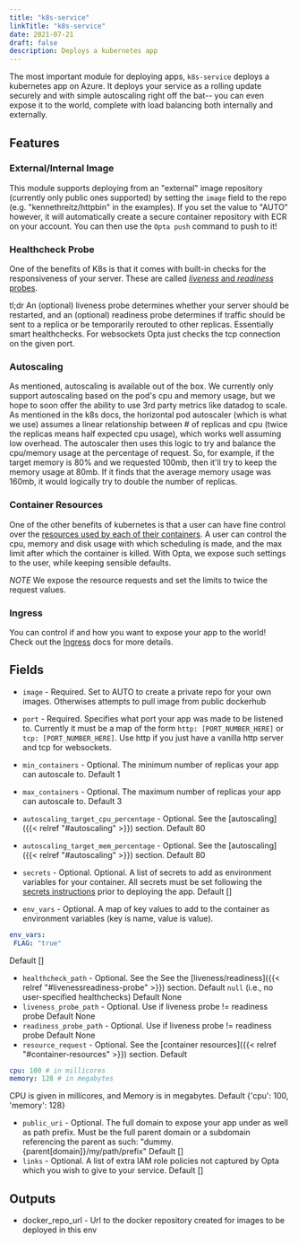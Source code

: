 ```yaml
---
title: "k8s-service"
linkTitle: "k8s-service"
date: 2021-07-21
draft: false
description: Deploys a kubernetes app
---
```


The most important module for deploying apps, `k8s-service` deploys a kubernetes app on Azure.
It deploys your service as a rolling update securely and with simple autoscaling right off the bat-- you
can even expose it to the world, complete with load balancing both internally and externally.

## Features

### External/Internal Image

This module supports deploying from an "external" image repository (currently only public ones supported)
by setting the `image` field to the repo (e.g. "kennethreitz/httpbin" in the examples). If you set the value to "AUTO" however,
it will automatically create a secure container repository with ECR on your account. You can then use the `Opta push`
command to push to it!

### Healthcheck Probe

One of the benefits of K8s is that it comes with built-in checks for the responsiveness of your server. These are called
[_liveness_ and _readiness_ probes](https://kubernetes.io/docs/tasks/configure-pod-container/configure-liveness-readiness-startup-probes/).

tl;dr An (optional) liveness probe determines whether your server should be restarted, and an (optional) readiness probe determines if traffic should
be sent to a replica or be temporarily rerouted to other replicas. Essentially smart healthchecks. For websockets Opta
just checks the tcp connection on the given port.

### Autoscaling

As mentioned, autoscaling is available out of the box. We currently only support autoscaling
based on the pod's cpu and memory usage, but we hope to soon offer the ability to use 3rd party metrics like datadog
to scale. As mentioned in the k8s docs, the horizontal pod autoscaler (which is what we use) assumes a linear relationship between # of replicas
and cpu (twice the replicas means half expected cpu usage), which works well assuming low overhead.
The autoscaler then uses this logic to try and balance the cpu/memory usage at the percentage of request. So, for example,
if the target memory is 80% and we requested 100mb, then it'll try to keep the memory usage at 80mb. If it finds that
the average memory usage was 160mb, it would logically try to double the number of replicas.

### Container Resources

One of the other benefits of kubernetes is that a user can have fine control over the [resources used by each of their containers](https://kubernetes.io/docs/concepts/configuration/manage-resources-containers/).
A user can control the cpu, memory and disk usage with which scheduling is made, and the max limit after which the container is killed.
With Opta, we expose such settings to the user, while keeping sensible defaults.

_NOTE_ We expose the resource requests and set the limits to twice the request values.

### Ingress

You can control if and how you want to expose your app to the world! Check out
the [Ingress](/miscellaneous/ingress) docs for more details.

## Fields

- `image` - Required. Set to AUTO to create a private repo for your own images. Otherwises attempts to pull image from public dockerhub
- `port` - Required. Specifies what port your app was made to be listened to. Currently it must be a map of the form
`http: [PORT_NUMBER_HERE]` or `tcp: [PORT_NUMBER_HERE]`. Use http if you just have a vanilla http server and tcp for
websockets.

- `min_containers` - Optional. The minimum number of replicas your app can autoscale to. Default 1
- `max_containers` - Optional. The maximum number of replicas your app can autoscale to. Default 3
- `autoscaling_target_cpu_percentage` - Optional. See the [autoscaling]({{< relref "#autoscaling" >}}) section. Default 80
- `autoscaling_target_mem_percentage` - Optional. See the [autoscaling]({{< relref "#autoscaling" >}}) section. Default 80
- `secrets` - Optional. Optional. A list of secrets to add as environment variables for your container. All secrets must be set following the [secrets instructions](/miscellaneous/secrets) prior to deploying the app. Default []
- `env_vars` - Optional. A map of key values to add to the container as environment variables (key is name, value is value).
```yaml
env_vars:
 FLAG: "true"
```
 Default []
- `healthcheck_path` - Optional. See the See the [liveness/readiness]({{< relref "#livenessreadiness-probe" >}}) section. Default `null` (i.e., no user-specified healthchecks) Default None
- `liveness_probe_path` - Optional. Use if liveness probe != readiness probe Default None
- `readiness_probe_path` - Optional. Use if liveness probe != readiness probe Default None
- `resource_request` - Optional. See the [container resources]({{< relref "#container-resources" >}}) section. Default
```yaml
cpu: 100 # in millicores
memory: 128 # in megabytes
```
CPU is given in millicores, and Memory is in megabytes.
 Default {'cpu': 100, 'memory': 128}
- `public_uri` - Optional. The full domain to expose your app under as well as path prefix. Must be the full parent domain or a subdomain referencing the parent as such: "dummy.{parent[domain]}/my/path/prefix"
 Default []
- `links` - Optional. A list of extra IAM role policies not captured by Opta which you wish to give to your service. Default []

## Outputs

- docker_repo_url - Url to the docker repository created for images to be deployed in this env